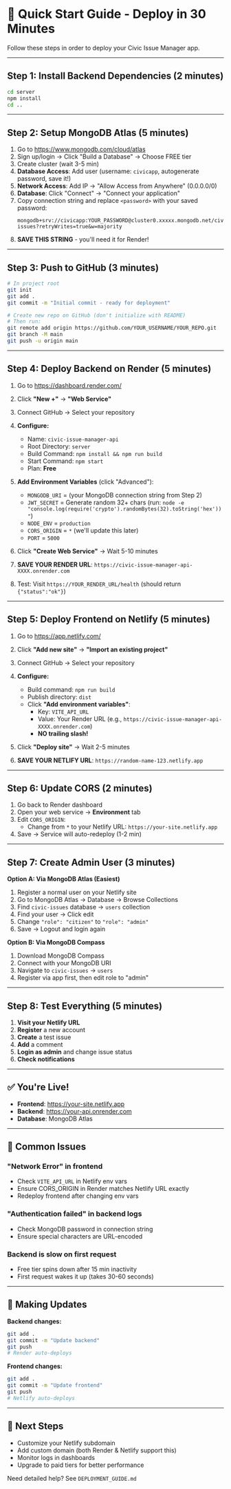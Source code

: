 # 🚀 Quick Start Guide - Deploy in 30 Minutes

Follow these steps in order to deploy your Civic Issue Manager app.

---

## Step 1: Install Backend Dependencies (2 minutes)

```bash
cd server
npm install
cd ..
```

---

## Step 2: Setup MongoDB Atlas (5 minutes)

1. Go to https://www.mongodb.com/cloud/atlas
2. Sign up/login → Click "Build a Database" → Choose FREE tier
3. Create cluster (wait 3-5 min)
4. **Database Access**: Add user (username: `civicapp`, autogenerate password, save it!)
5. **Network Access**: Add IP → "Allow Access from Anywhere" (0.0.0.0/0)
6. **Database**: Click "Connect" → "Connect your application"
7. Copy connection string and replace `<password>` with your saved password:
   ```
   mongodb+srv://civicapp:YOUR_PASSWORD@cluster0.xxxxx.mongodb.net/civic-issues?retryWrites=true&w=majority
   ```
8. **SAVE THIS STRING** - you'll need it for Render!

---

## Step 3: Push to GitHub (3 minutes)

```bash
# In project root
git init
git add .
git commit -m "Initial commit - ready for deployment"

# Create new repo on GitHub (don't initialize with README)
# Then run:
git remote add origin https://github.com/YOUR_USERNAME/YOUR_REPO.git
git branch -M main
git push -u origin main
```

---

## Step 4: Deploy Backend on Render (5 minutes)

1. Go to https://dashboard.render.com/
2. Click **"New +"** → **"Web Service"**
3. Connect GitHub → Select your repository
4. **Configure:**
   - Name: `civic-issue-manager-api`
   - Root Directory: `server`
   - Build Command: `npm install && npm run build`
   - Start Command: `npm start`
   - Plan: **Free**

5. **Add Environment Variables** (click "Advanced"):
   - `MONGODB_URI` = (your MongoDB connection string from Step 2)
   - `JWT_SECRET` = Generate random 32+ chars (run: `node -e "console.log(require('crypto').randomBytes(32).toString('hex'))"`)
   - `NODE_ENV` = `production`
   - `CORS_ORIGIN` = `*` (we'll update this later)
   - `PORT` = `5000`

6. Click **"Create Web Service"** → Wait 5-10 minutes
7. **SAVE YOUR RENDER URL**: `https://civic-issue-manager-api-XXXX.onrender.com`
8. Test: Visit `https://YOUR_RENDER_URL/health` (should return `{"status":"ok"}`)

---

## Step 5: Deploy Frontend on Netlify (5 minutes)

1. Go to https://app.netlify.com/
2. Click **"Add new site"** → **"Import an existing project"**
3. Connect GitHub → Select your repository
4. **Configure:**
   - Build command: `npm run build`
   - Publish directory: `dist`
   - Click **"Add environment variables"**:
     - Key: `VITE_API_URL`
     - Value: Your Render URL (e.g., `https://civic-issue-manager-api-XXXX.onrender.com`)
     - **NO trailing slash!**

5. Click **"Deploy site"** → Wait 2-5 minutes
6. **SAVE YOUR NETLIFY URL**: `https://random-name-123.netlify.app`

---

## Step 6: Update CORS (2 minutes)

1. Go back to Render dashboard
2. Open your web service → **Environment** tab
3. Edit `CORS_ORIGIN`:
   - Change from `*` to your Netlify URL: `https://your-site.netlify.app`
4. Save → Service will auto-redeploy (1-2 min)

---

## Step 7: Create Admin User (3 minutes)

**Option A: Via MongoDB Atlas (Easiest)**
1. Register a normal user on your Netlify site
2. Go to MongoDB Atlas → Database → Browse Collections
3. Find `civic-issues` database → `users` collection
4. Find your user → Click edit
5. Change `"role": "citizen"` to `"role": "admin"`
6. Save → Logout and login again

**Option B: Via MongoDB Compass**
1. Download MongoDB Compass
2. Connect with your MongoDB URI
3. Navigate to `civic-issues` → `users`
4. Register via app first, then edit role to "admin"

---

## Step 8: Test Everything (5 minutes)

1. **Visit your Netlify URL**
2. **Register** a new account
3. **Create** a test issue
4. **Add** a comment
5. **Login as admin** and change issue status
6. **Check notifications**

---

## ✅ You're Live!

- **Frontend**: https://your-site.netlify.app
- **Backend**: https://your-api.onrender.com
- **Database**: MongoDB Atlas

---

## 🔧 Common Issues

### "Network Error" in frontend
- Check `VITE_API_URL` in Netlify env vars
- Ensure CORS_ORIGIN in Render matches Netlify URL exactly
- Redeploy frontend after changing env vars

### "Authentication failed" in backend logs
- Check MongoDB password in connection string
- Ensure special characters are URL-encoded

### Backend is slow on first request
- Free tier spins down after 15 min inactivity
- First request wakes it up (takes 30-60 seconds)

---

## 📝 Making Updates

**Backend changes:**
```bash
git add .
git commit -m "Update backend"
git push
# Render auto-deploys
```

**Frontend changes:**
```bash
git add .
git commit -m "Update frontend"
git push
# Netlify auto-deploys
```

---

## 🎉 Next Steps

- Customize your Netlify subdomain
- Add custom domain (both Render & Netlify support this)
- Monitor logs in dashboards
- Upgrade to paid tiers for better performance

Need detailed help? See `DEPLOYMENT_GUIDE.md`

